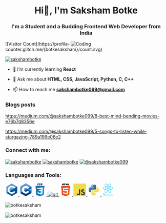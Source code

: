 <h1 align="center">Hi👋, I'm Saksham Botke</h1>
<h3 align="center">I'm a Student and a Budding Frontend Web Developer from India</h3>
<img align="right" alt="Coding" width="300" src="https://cdn.dribbble.com/users/1162077/screenshots/3848914/programmer.gif">
![Visitor Count](https://profile-counter.glitch.me/{botkesaksham}/count.svg)

<p align="left"> <a href="https://twitter.com/sakshambotke" target="blank"><img src="https://img.shields.io/twitter/follow/sakshambotke?logo=twitter&style=for-the-badge" alt="sakshambotke" /></a> </p>

- 🌱 I’m currently learning **React**

- 💬 Ask me about **HTML, CSS, JavaScript, Python, C, C++**

- 📫 How to reach me **sakshambotke099@gmail.com** 

### Blogs posts
<!-- BLOG-POST-LIST:START -->
https://medium.com/@sakshambotke099/8-best-mind-bending-movies-e76b7d8356e


https://medium.com/@sakshambotke099/5-songs-to-listen-while-stargazing-789a199e06e2
<!-- BLOG-POST-LIST:END -->

<h3 align="left">Connect with me:</h3>
<p align="left">
<a href="https://twitter.com/sakshambotke" target="blank"><img align="center" src="https://raw.githubusercontent.com/rahuldkjain/github-profile-readme-generator/master/src/images/icons/Social/twitter.svg" alt="sakshambotke" height="30" width="40" /></a>
<a href="https://linkedin.com/in/sakshambotke" target="blank"><img align="center" src="https://raw.githubusercontent.com/rahuldkjain/github-profile-readme-generator/master/src/images/icons/Social/linked-in-alt.svg" alt="sakshambotke" height="30" width="40" /></a>
<a href="https://medium.com/@sakshambotke099" target="blank"><img align="center" src="https://raw.githubusercontent.com/rahuldkjain/github-profile-readme-generator/master/src/images/icons/Social/medium.svg" alt="@sakshambotke099" height="30" width="40" /></a>
</p>

<h3 align="left">Languages and Tools:</h3>
<p align="left"> <a href="https://www.cprogramming.com/" target="_blank" rel="noreferrer"> <img src="https://raw.githubusercontent.com/devicons/devicon/master/icons/c/c-original.svg" alt="c" width="40" height="40"/> </a> <a href="https://www.w3schools.com/cpp/" target="_blank" rel="noreferrer"> <img src="https://raw.githubusercontent.com/devicons/devicon/master/icons/cplusplus/cplusplus-original.svg" alt="cplusplus" width="40" height="40"/> </a> <a href="https://www.w3schools.com/css/" target="_blank" rel="noreferrer"> <img src="https://raw.githubusercontent.com/devicons/devicon/master/icons/css3/css3-original-wordmark.svg" alt="css3" width="40" height="40"/> </a> <a href="https://git-scm.com/" target="_blank" rel="noreferrer"> <img src="https://www.vectorlogo.zone/logos/git-scm/git-scm-icon.svg" alt="git" width="40" height="40"/> </a> <a href="https://www.w3.org/html/" target="_blank" rel="noreferrer"> <img src="https://raw.githubusercontent.com/devicons/devicon/master/icons/html5/html5-original-wordmark.svg" alt="html5" width="40" height="40"/> </a> <a href="https://developer.mozilla.org/en-US/docs/Web/JavaScript" target="_blank" rel="noreferrer"> <img src="https://raw.githubusercontent.com/devicons/devicon/master/icons/javascript/javascript-original.svg" alt="javascript" width="40" height="40"/> </a> <a href="https://www.python.org" target="_blank" rel="noreferrer"> <img src="https://raw.githubusercontent.com/devicons/devicon/master/icons/python/python-original.svg" alt="python" width="40" height="40"/> </a> <a href="https://reactjs.org/" target="_blank" rel="noreferrer"> <img src="https://raw.githubusercontent.com/devicons/devicon/master/icons/react/react-original-wordmark.svg" alt="react" width="40" height="40"/> </a> </p>

<p><img align="center" src="https://github-readme-stats.vercel.app/api/top-langs?username=botkesaksham&show_icons=true&locale=en&layout=compact" alt="botkesaksham" /></p>

<p><img align="center" src="https://github-readme-streak-stats.herokuapp.com/?user=botkesaksham&" alt="botkesaksham" /></p>

